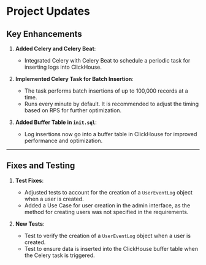 # Project Updates

## Key Enhancements

1. **Added Celery and Celery Beat**:
   - Integrated Celery with Celery Beat to schedule a periodic task for inserting logs into ClickHouse.

2. **Implemented Celery Task for Batch Insertion**:
   - The task performs batch insertions of up to 100,000 records at a time.
   - Runs every minute by default. It is recommended to adjust the timing based on RPS for further optimization.

3. **Added Buffer Table in `init.sql`**:
   - Log insertions now go into a buffer table in ClickHouse for improved performance and optimization.

---

## Fixes and Testing

1. **Test Fixes**:
   - Adjusted tests to account for the creation of a `UserEventLog` object when a user is created.
   - Added a Use Case for user creation in the admin interface, as the method for creating users was not specified in the requirements.

2. **New Tests**:
   - Test to verify the creation of a `UserEventLog` object when a user is created.
   - Test to ensure data is inserted into the ClickHouse buffer table when the Celery task is triggered.